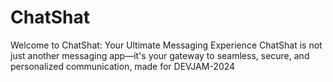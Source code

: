 # ChatShat
 Welcome to ChatShat: Your Ultimate Messaging Experience  ChatShat is not just another messaging app—it's your gateway to seamless, secure, and personalized communication, made for DEVJAM-2024
